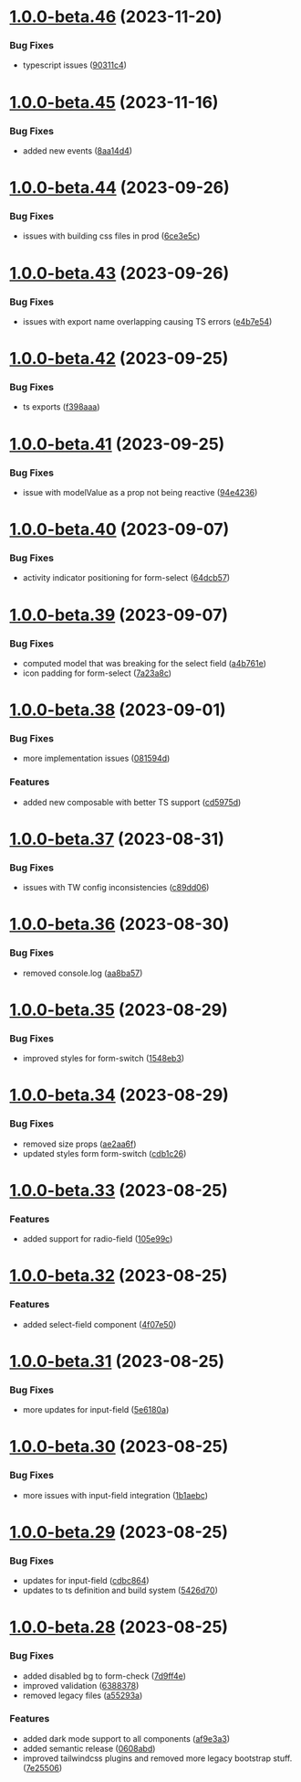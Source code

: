 # [1.0.0-beta.46](https://github.com/vue-interface/form-control/compare/v1.0.0-beta.45...v1.0.0-beta.46) (2023-11-20)


### Bug Fixes

* typescript issues ([90311c4](https://github.com/vue-interface/form-control/commit/90311c4e7f6eaa94e42295a799c2b41148c9e33d))

# [1.0.0-beta.45](https://github.com/vue-interface/form-control/compare/v1.0.0-beta.44...v1.0.0-beta.45) (2023-11-16)


### Bug Fixes

* added new events ([8aa14d4](https://github.com/vue-interface/form-control/commit/8aa14d46a6701c7c8035143e93b51cb5eac29200))

# [1.0.0-beta.44](https://github.com/vue-interface/form-control/compare/v1.0.0-beta.43...v1.0.0-beta.44) (2023-09-26)


### Bug Fixes

* issues with building css files in prod ([6ce3e5c](https://github.com/vue-interface/form-control/commit/6ce3e5c64f769c405f501ba3453101dcb6309301))

# [1.0.0-beta.43](https://github.com/vue-interface/form-control/compare/v1.0.0-beta.42...v1.0.0-beta.43) (2023-09-26)


### Bug Fixes

* issues with export name overlapping causing TS errors ([e4b7e54](https://github.com/vue-interface/form-control/commit/e4b7e5495bd11f7c4f40e59e81cdfefc388765f7))

# [1.0.0-beta.42](https://github.com/vue-interface/form-control/compare/v1.0.0-beta.41...v1.0.0-beta.42) (2023-09-25)


### Bug Fixes

* ts exports ([f398aaa](https://github.com/vue-interface/form-control/commit/f398aaa04b87feb3c7ce17a53ae9d1aad1a011f3))

# [1.0.0-beta.41](https://github.com/vue-interface/form-control/compare/v1.0.0-beta.40...v1.0.0-beta.41) (2023-09-25)


### Bug Fixes

* issue with modelValue as a prop not being reactive ([94e4236](https://github.com/vue-interface/form-control/commit/94e42364a528081b539c2ebc8694ed469d30fa3d))

# [1.0.0-beta.40](https://github.com/vue-interface/form-control/compare/v1.0.0-beta.39...v1.0.0-beta.40) (2023-09-07)


### Bug Fixes

* activity indicator positioning for form-select ([64dcb57](https://github.com/vue-interface/form-control/commit/64dcb571c5d9aa75ef4e80957a303c150465d3a4))

# [1.0.0-beta.39](https://github.com/vue-interface/form-control/compare/v1.0.0-beta.38...v1.0.0-beta.39) (2023-09-07)


### Bug Fixes

* computed model that was breaking for the select field ([a4b761e](https://github.com/vue-interface/form-control/commit/a4b761e12e01b859c72de9608d223d2396e08077))
* icon padding for form-select ([7a23a8c](https://github.com/vue-interface/form-control/commit/7a23a8c9af3de71f17870efa16b3abf20fefa783))

# [1.0.0-beta.38](https://github.com/vue-interface/form-control/compare/v1.0.0-beta.37...v1.0.0-beta.38) (2023-09-01)


### Bug Fixes

* more implementation issues ([081594d](https://github.com/vue-interface/form-control/commit/081594da0746784983ec0bbc4cfe42bbd1c86266))


### Features

* added new composable with better TS support ([cd5975d](https://github.com/vue-interface/form-control/commit/cd5975df3a0dd91d62de7c64ec508f94d616c643))

# [1.0.0-beta.37](https://github.com/vue-interface/form-control/compare/v1.0.0-beta.36...v1.0.0-beta.37) (2023-08-31)


### Bug Fixes

* issues with TW config inconsistencies ([c89dd06](https://github.com/vue-interface/form-control/commit/c89dd06347ecf24025a8d4a3284ff781d57e3df9))

# [1.0.0-beta.36](https://github.com/vue-interface/form-control/compare/v1.0.0-beta.35...v1.0.0-beta.36) (2023-08-30)


### Bug Fixes

* removed console.log ([aa8ba57](https://github.com/vue-interface/form-control/commit/aa8ba57b139336e2f3a6be15b9b577487cc0133a))

# [1.0.0-beta.35](https://github.com/vue-interface/form-control/compare/v1.0.0-beta.34...v1.0.0-beta.35) (2023-08-29)


### Bug Fixes

* improved styles for form-switch ([1548eb3](https://github.com/vue-interface/form-control/commit/1548eb3f6b3ea6114ade9f46d35ae5ce6077eb4b))

# [1.0.0-beta.34](https://github.com/vue-interface/form-control/compare/v1.0.0-beta.33...v1.0.0-beta.34) (2023-08-29)


### Bug Fixes

* removed size props ([ae2aa6f](https://github.com/vue-interface/form-control/commit/ae2aa6f6193b60d92ee19593816806edce854825))
* updated styles form form-switch ([cdb1c26](https://github.com/vue-interface/form-control/commit/cdb1c26b10c10c37f3cfd8d937fbc25ffcfb6d65))

# [1.0.0-beta.33](https://github.com/vue-interface/form-control/compare/v1.0.0-beta.32...v1.0.0-beta.33) (2023-08-25)


### Features

* added support for radio-field ([105e99c](https://github.com/vue-interface/form-control/commit/105e99c34770b0ab1a3193450032912c72a67d33))

# [1.0.0-beta.32](https://github.com/vue-interface/form-control/compare/v1.0.0-beta.31...v1.0.0-beta.32) (2023-08-25)


### Features

* added select-field component ([4f07e50](https://github.com/vue-interface/form-control/commit/4f07e50268cc69f716ad1876426176e1e6bd49aa))

# [1.0.0-beta.31](https://github.com/vue-interface/form-control/compare/v1.0.0-beta.30...v1.0.0-beta.31) (2023-08-25)


### Bug Fixes

* more updates for input-field ([5e6180a](https://github.com/vue-interface/form-control/commit/5e6180a0ff1f27da5c8399b8814bf000ac6db237))

# [1.0.0-beta.30](https://github.com/vue-interface/form-control/compare/v1.0.0-beta.29...v1.0.0-beta.30) (2023-08-25)


### Bug Fixes

* more issues with input-field integration ([1b1aebc](https://github.com/vue-interface/form-control/commit/1b1aebc1b6b7bf1a9ad9210d55a0f119b2b05a56))

# [1.0.0-beta.29](https://github.com/vue-interface/form-control/compare/v1.0.0-beta.28...v1.0.0-beta.29) (2023-08-25)


### Bug Fixes

* updates for input-field ([cdbc864](https://github.com/vue-interface/form-control/commit/cdbc864aa30b57911be2d14761e7a1cac1c51463))
* updates to ts definition and build system ([5426d70](https://github.com/vue-interface/form-control/commit/5426d7035eb3fcddbbcf115a1f8ce22dbfa2ddf2))

# [1.0.0-beta.28](https://github.com/vue-interface/form-control/compare/v1.0.0-beta.27...v1.0.0-beta.28) (2023-08-25)


### Bug Fixes

* added disabled bg to form-check ([7d9ff4e](https://github.com/vue-interface/form-control/commit/7d9ff4e12ede204c66561b4f21533e051eaad882))
* improved validation ([6388378](https://github.com/vue-interface/form-control/commit/638837883a4ce86fa70a5a3d43532c51a222a938))
* removed legacy files ([a55293a](https://github.com/vue-interface/form-control/commit/a55293a4a00732b56dd95859827b1b385168b16d))


### Features

* added dark mode support to all components ([af9e3a3](https://github.com/vue-interface/form-control/commit/af9e3a30adff75af76e839891a8c5e261f559984))
* added semantic release ([0608abd](https://github.com/vue-interface/form-control/commit/0608abd85a6c405804ca948c35eb7e087bb9d825))
* improved tailwindcss plugins and removed more legacy bootstrap stuff. ([7e25506](https://github.com/vue-interface/form-control/commit/7e25506eba0fa457dae1e6814685a6226b9de142))
